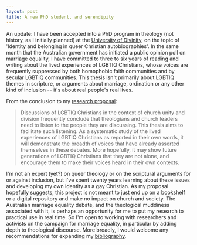 ```yaml
---
layout: post
title: A new PhD student, and serendipity
---
```


An update: I have been accepted into a PhD program in theology (not
history, as I initially planned) at the [University of Divinity](https://www.divinity.edu.au/), 
on the topic of 'Identity and belonging in queer Christian
autobiographies'. In the same month that the Australian government has
initiated a public opinion poll on marriage equality, I have committed
to three to six years of reading and writing about the lived experiences
of LGBTIQ Christians, whose voices are frequently suppressed by both
homophobic faith communities and by secular LGBTIQ communities. This
thesis isn't primarily about LGBTIQ themes in scripture, or arguments
about marriage, ordination or any other kind of inclusion -- it's about
real people's real lives.

From the conclusion to my [research proposal](/Research-proposal.html):

> Discussions of LGBTIQ Christians in the context of church unity and
> division frequently conclude that theologians and church leaders need
> to listen to the people they are discussing. This thesis aims to
> facilitate such listening. As a systematic study of the lived
> experiences of LGBTIQ Christians as reported in their own words, it
> will demonstrate the breadth of voices that have already asserted
> themselves in these debates. More hopefully, it may show future
> generations of LGBTIQ Christians that they are not alone, and
> encourage them to make their voices heard in their own contexts.

I'm not an expert (yet?) on queer theology or on the scriptural
arguments for or against inclusion, but I've spent twenty years learning
about these issues and developing my own identity as a gay Christian. As
my proposal hopefully suggests, this project is not meant to just end up
on a bookshelf or a digital repository and make no impact on church and
society. The Australian marriage equality debate, and the theological
muddiness associated with it, is perhaps an opportunity for me to put my
research to practical use in real time. So I'm open to working with
researchers and activists on the campaign for marriage equality, in
particular by adding depth to theological discourse. More broadly, I
would welcome any recommendations for expanding my
[bibliography](/Research-proposal.html).

